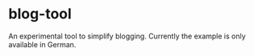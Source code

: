 # blog-tool
An experimental tool to simplify blogging. Currently the example is only available in German.
